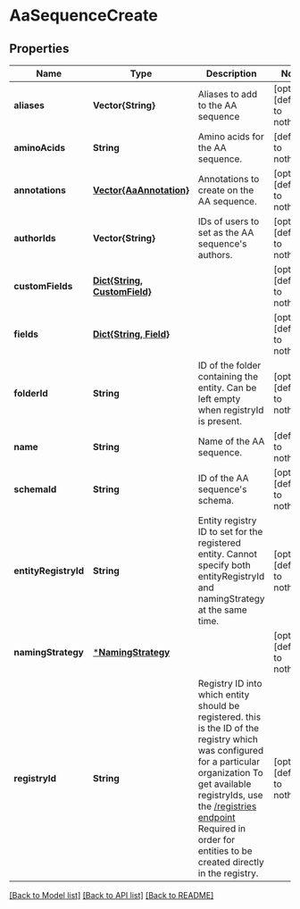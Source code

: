 # AaSequenceCreate


## Properties
Name | Type | Description | Notes
------------ | ------------- | ------------- | -------------
**aliases** | **Vector{String}** | Aliases to add to the AA sequence | [optional] [default to nothing]
**aminoAcids** | **String** | Amino acids for the AA sequence.  | [default to nothing]
**annotations** | [**Vector{AaAnnotation}**](AaAnnotation.md) | Annotations to create on the AA sequence.  | [optional] [default to nothing]
**authorIds** | **Vector{String}** | IDs of users to set as the AA sequence&#39;s authors. | [optional] [default to nothing]
**customFields** | [**Dict{String, CustomField}**](CustomField.md) |  | [optional] [default to nothing]
**fields** | [**Dict{String, Field}**](Field.md) |  | [optional] [default to nothing]
**folderId** | **String** | ID of the folder containing the entity. Can be left empty when registryId is present. | [optional] [default to nothing]
**name** | **String** | Name of the AA sequence.  | [default to nothing]
**schemaId** | **String** | ID of the AA sequence&#39;s schema.  | [optional] [default to nothing]
**entityRegistryId** | **String** | Entity registry ID to set for the registered entity. Cannot specify both entityRegistryId and namingStrategy at the same time.  | [optional] [default to nothing]
**namingStrategy** | [***NamingStrategy**](NamingStrategy.md) |  | [optional] [default to nothing]
**registryId** | **String** | Registry ID into which entity should be registered. this is the ID of the registry which was configured for a particular organization To get available registryIds, use the [/registries endpoint](#/Registry/listRegistries)  Required in order for entities to be created directly in the registry.  | [optional] [default to nothing]


[[Back to Model list]](../README.md#models) [[Back to API list]](../README.md#api-endpoints) [[Back to README]](../README.md)


